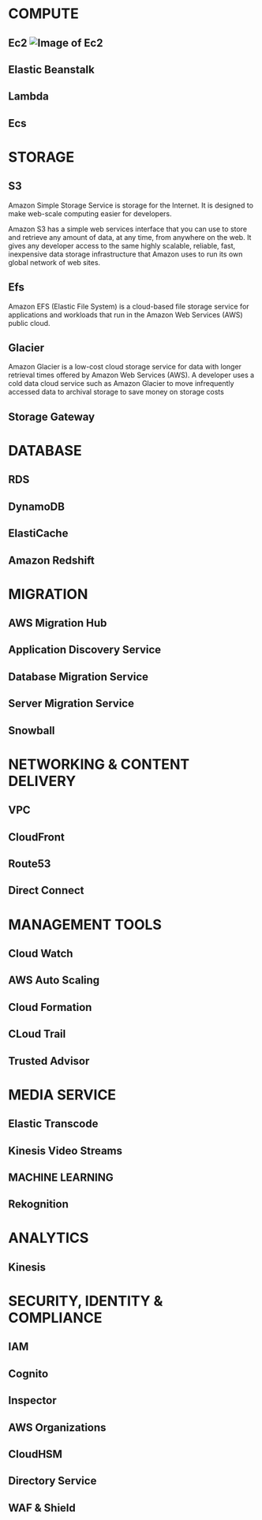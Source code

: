 # COMPUTE 

## Ec2 ![Image of Ec2](https://d1.awsstatic.com/Compute/Amazon-EC2_Icon_64_Squid.72d359dffaba80b144c67c84d0735e6ad9a842f9.png)

## Elastic Beanstalk

## Lambda

## Ecs





# STORAGE

## S3 
Amazon Simple Storage Service is storage for the Internet. It is designed to make web-scale computing easier for developers.

Amazon S3 has a simple web services interface that you can use to store and retrieve any amount of data, at any time, from anywhere on the web. It gives any developer access to the same highly scalable, reliable, fast, inexpensive data storage infrastructure that Amazon uses to run its own global network of web sites.

## Efs
Amazon EFS (Elastic File System) is a cloud-based file storage service for applications and workloads that run in the Amazon Web Services (AWS) public cloud.

## Glacier
Amazon Glacier is a low-cost cloud storage service for data with longer retrieval times offered by Amazon Web Services (AWS). A developer uses a cold data cloud service such as Amazon Glacier to move infrequently accessed data to archival storage to save money on storage costs


## Storage Gateway





# DATABASE

## RDS

## DynamoDB

## ElastiCache

## Amazon Redshift





# MIGRATION
## AWS Migration Hub
## Application Discovery Service
## Database Migration Service 
## Server Migration Service 
## Snowball





# NETWORKING & CONTENT DELIVERY 
## VPC
## CloudFront 
## Route53 
## Direct Connect





# MANAGEMENT TOOLS  
## Cloud Watch 
## AWS Auto Scaling 
## Cloud Formation
## CLoud Trail
## Trusted Advisor





# MEDIA SERVICE 

## Elastic Transcode
## Kinesis Video Streams 




## MACHINE LEARNING 

## Rekognition 
## 





# ANALYTICS
## Kinesis





# SECURITY, IDENTITY & COMPLIANCE 
## IAM 
## Cognito
## Inspector 
## AWS Organizations
## CloudHSM
## Directory Service 
## WAF & Shield


